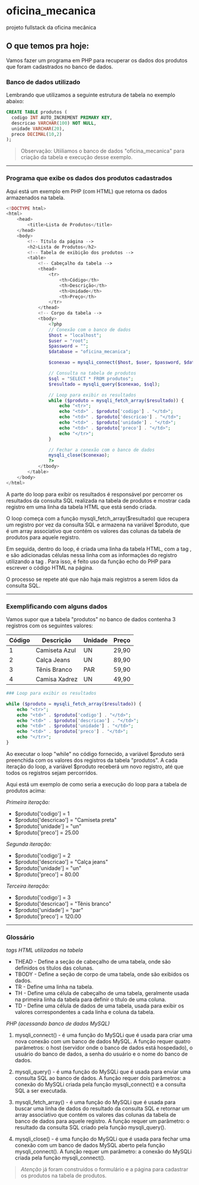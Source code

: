 # oficina_mecanica
projeto fullstack da oficina mecânica

## O que temos pra hoje:

Vamos fazer um programa em PHP para recuperar os dados dos produtos que foram cadastrados no banco de dados.

### Banco de dados utilizado
Lembrando que utilizamos a seguinte estrutura de tabela no exemplo abaixo:

```SQL
CREATE TABLE produtos (
  codigo INT AUTO_INCREMENT PRIMARY KEY,
  descricao VARCHAR(100) NOT NULL,
  unidade VARCHAR(20),
  preco DECIMAL(10,2)
);
```
> Observação: Utiiliamos o banco de dados "oficina_mecanica" para criação da tabela e execução desse exemplo.
--- 

### Programa que exibe os dados dos produtos cadastrados

Aqui está um exemplo em PHP (com HTML) que retorna os dados armazenados na tabela.

```php
<!DOCTYPE html>
<html>
	<head>
		<title>Lista de Produtos</title>
	</head>
	<body>
		<!-- Título da página -->
		<h2>Lista de Produtos</h2>
		<!-- Tabela de exibição dos produtos -->
		<table>
			<!-- Cabeçalho da tabela -->
			<thead>
				<tr>
					<th>Código</th>
					<th>Descrição</th>
					<th>Unidade</th>
					<th>Preço</th>
				</tr>
			</thead>
			<!-- Corpo da tabela -->
			<tbody>
				<?php
				// Conexão com o banco de dados
				$host = "localhost";
				$user = "root";
				$password = "";
				$database = "oficina_mecanica";

				$conexao = mysqli_connect($host, $user, $password, $database);

				// Consulta na tabela de produtos
				$sql = "SELECT * FROM produtos";
				$resultado = mysqli_query($conexao, $sql);

				// Loop para exibir os resultados
				while ($produto = mysqli_fetch_array($resultado)) {
					echo "<tr>";
					echo "<td>" . $produto['codigo'] . "</td>";
					echo "<td>" . $produto['descricao'] . "</td>";
					echo "<td>" . $produto['unidade'] . "</td>";
					echo "<td>" . $produto['preco'] . "</td>";
					echo "</tr>";
				}

				// Fechar a conexão com o banco de dados
				mysqli_close($conexao);
				?>
			</tbody>
		</table>
	</body>
</html>
```

A parte do loop para exibir os resultados é responsável por percorrer os resultados da consulta SQL realizada na tabela de produtos e mostrar cada registro em uma linha da tabela HTML que está sendo criada.

O loop começa com a função mysqli_fetch_array($resultado) que recupera um registro por vez da consulta SQL e armazena na variável $produto, que é um array associativo que contém os valores das colunas da tabela de produtos para aquele registro.

Em seguida, dentro do loop, é criada uma linha da tabela HTML, com a tag <tr>, e são adicionadas células nessa linha com as informações do registro utilizando a tag <td>. Para isso, é feito uso da função echo do PHP para escrever o código HTML na página.

O processo se repete até que não haja mais registros a serem lidos da consulta SQL.

---  
### Exemplificando com alguns dados  

Vamos supor que a tabela "produtos" no banco de dados contenha 3 registros com os seguintes valores:

| Código | Descrição         | Unidade | Preço   |
|--------|------------------|---------|---------|
| 1      | Camiseta Azul    | UN      | 29,90   |
| 2      | Calça Jeans      | UN      | 89,90   |
| 3      | Tênis Branco     | PAR     | 59,90   |
| 4      | Camisa Xadrez    | UN      | 49,90   |


```php
### Loop para exibir os resultados

while ($produto = mysqli_fetch_array($resultado)) {
    echo "<tr>";
    echo "<td>" . $produto['codigo'] . "</td>";
    echo "<td>" . $produto['descricao'] . "</td>";
    echo "<td>" . $produto['unidade'] . "</td>";
    echo "<td>" . $produto['preco'] . "</td>";
    echo "</tr>";
}
```
Ao executar o loop "while" no código fornecido, a variável $produto será preenchida com os valores dos registros da tabela "produtos". A cada iteração do loop, a variável $produto receberá um novo registro, até que todos os registros sejam percorridos.

Aqui está um exemplo de como seria a execução do loop para a tabela de produtos acima:

_Primeira iteração:_  
- $produto['codigo'] = 1  
- $produto['descricao'] = "Camiseta preta"  
- $produto['unidade'] = "un"  
- $produto['preco'] = 25.00  

_Segunda iteração:_  
- $produto['codigo'] = 2  
- $produto['descricao'] = "Calça jeans"  
- $produto['unidade'] = "un"  
- $produto['preco'] = 80.00  

_Terceira iteração:_  
- $produto['codigo'] = 3  
- $produto['descricao'] = "Tênis branco"  
- $produto['unidade'] = "par"  
- $produto['preco'] = 120.00  


---   
### Glossário  

_*tags HTML utilizadas na tabela*_  

- THEAD - Define a seção de cabeçalho de uma tabela, onde são definidos os títulos das colunas.  
- TBODY - Define a seção de corpo de uma tabela, onde são exibidos os dados.  
- TR - Define uma linha na tabela.  
- TH - Define uma célula de cabeçalho de uma tabela, geralmente usada na primeira linha da tabela para definir o título de uma coluna.  
- TD - Define uma célula de dados de uma tabela, usada para exibir os valores correspondentes a cada linha e coluna da tabela.

_*PHP (acessando banco de dados MySQL)*_  
1) mysqli_connect() - é uma função do MySQLi que é usada para criar uma nova conexão com um banco de dados MySQL. A função requer quatro parâmetros: o host (servidor onde o banco de dados está hospedado), o usuário do banco de dados, a senha do usuário e o nome do banco de dados.

2) mysqli_query() - é uma função do MySQLi que é usada para enviar uma consulta SQL ao banco de dados. A função requer dois parâmetros: a conexão do MySQLi criada pela função mysqli_connect() e a consulta SQL a ser executada.

3) mysqli_fetch_array() - é uma função do MySQLi que é usada para buscar uma linha de dados do resultado da consulta SQL e retornar um array associativo que contém os valores das colunas da tabela de banco de dados para aquele registro. A função requer um parâmetro: o resultado da consulta SQL criado pela função mysqli_query().

4) mysqli_close() - é uma função do MySQLi que é usada para fechar uma conexão com um banco de dados MySQL aberto pela função mysqli_connect(). A função requer um parâmetro: a conexão do MySQLi criada pela função mysqli_connect().  

> *Atenção* já foram construídos o formulário e a página para cadastrar os produtos na tabela de produtos.
